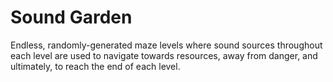 # Sound Garden
Endless, randomly-generated maze levels where sound sources throughout each level are used to navigate towards resources, away from danger, and ultimately, to reach the end of each level.
